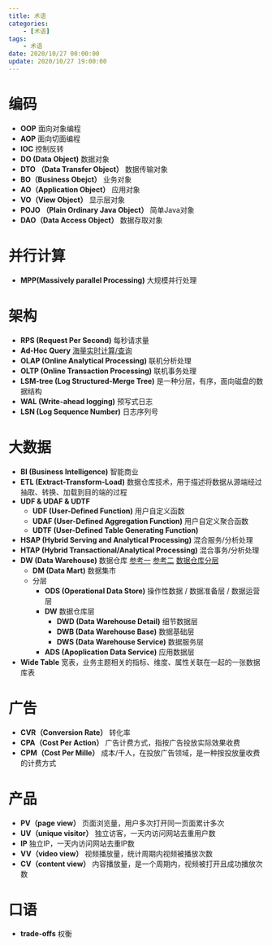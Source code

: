 ```yaml
---
title: 术语
categories: 
	- [术语]
tags:
	- 术语
date: 2020/10/27 00:00:00
update: 2020/10/27 19:00:00
---
```


# 编码

- **OOP** 面向对象编程
- **AOP** 面向切面编程
- **IOC**  控制反转
- **DO (Data Object)** 数据对象
- **DTO （Data Transfer Object）** 数据传输对象
- **BO（Business Obejct）** 业务对象
- **AO（Application Object）** 应用对象
- **VO（View Object）** 显示层对象
- **POJO （Plain Ordinary Java Object）** 简单Java对象
- **DAO（Data Access Object）** 数据存取对象

# 并行计算

- **MPP(Massively parallel Processing)** 大规模并行处理

#  架构

- **RPS (Request Per Second)** 每秒请求量 
- **Ad-Hoc Query** [海量实时计算/查询](https://zhuanlan.zhihu.com/p/131366019)
- **OLAP (Online Analytical Processing)** 联机分析处理
- **OLTP (Online Transaction Processing)** 联机事务处理
- **LSM-tree (Log Structured-Merge Tree)** 是一种分层，有序，面向磁盘的数据结构
- **WAL (Write-ahead logging)** 预写式日志
- **LSN (Log Sequence Number)** 日志序列号

# 大数据

- **BI (Business Intelligence)** 智能商业
- **ETL (Extract-Transform-Load)** 数据仓库技术，用于描述将数据从源端经过抽取、转换、加载到目的端的过程
- **UDF & UDAF & UDTF**
  - **UDF (User-Defined Function)** 用户自定义函数
  - **UDAF (User-Defined Aggregation Function)** 用户自定义聚合函数
  - **UDTF (User-Defined Table Generating Function)** 
- **HSAP (Hybrid Serving and Analytical Processing)** 混合服务/分析处理
- **HTAP (Hybrid Transactional/Analytical Processing)** 混合事务/分析处理
- **DW (Data Warehouse)** 数据仓库  [参考一](https://www.jianshu.com/p/72e395d8cb33) [参考二](https://www.cnblogs.com/liuwchao/articles/10423647.html) [数据仓库分层](https://www.cnblogs.com/amyzhu/p/13513425.html)
  - **DM (Data Mart)** 数据集市
  - 分层
    - **ODS (Operational Data Store)** 操作性数据 / 数据准备层 / 数据运营层
    - **DW** 数据仓库层
      - **DWD (Data Warehouse Detail)** 细节数据层
      - **DWB (Data Warehouse Base)** 数据基础层
      - **DWS (Data Warehouse Service)** 数据服务层
    - **ADS (Apoplication Data Service)** 应用数据层
- **Wide Table** 宽表，业务主题相关的指标、维度、属性关联在一起的一张数据库表

# 广告

- **CVR（Conversion Rate）** 转化率
- **CPA（Cost Per Action）** 广告计费方式，指按广告投放实际效果收费
- **CPM（Cost Per Mille）** 成本/千人，在投放广告领域，是一种按投放量收费的计费方式

# 产品

- **PV（page view）** 页面浏览量，用户多次打开同一页面累计多次
- **UV（unique visitor）** 独立访客，一天内访问网站去重用户数
- **IP**  独立IP，一天内访问网站去重IP数
- **VV（video view）** 视频播放量，统计周期内视频被播放次数
- **CV（content view）** 内容播放量，是一个周期内，视频被打开且成功播放次数

# 口语

- **trade-offs** 权衡
